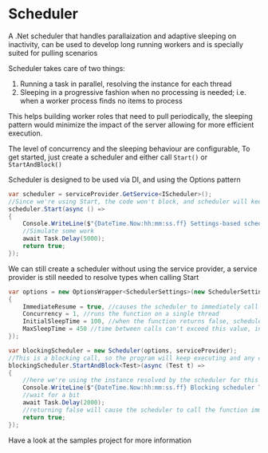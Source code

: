 # Scheduler
A .Net scheduler that handles parallaization and adaptive sleeping on inactivity, can be used to develop long running workers and is specially suited for pulling scenarios

Scheduler takes care of two things:
1. Running a task in parallel, resolving the instance for each thread
2. Sleeping in a progressive fashion when no processing is needed; i.e. when a worker process finds no items to process

This helps building worker roles that need to pull periodically, the sleeping pattern would minimize the impact of the server allowing for more efficient execution.

The level of concurrency and the sleeping behaviour are configurable, To get started, just create a scheduler and either call `Start()` or `StartAndBlock()`

Scheduler is designed to be used via DI, and using the Options pattern
```C#
var scheduler = serviceProvider.GetService<IScheduler>();
//Since we're using Start, the code won't block, and scheduler will keep executing as long as it's in scope
scheduler.Start(async () =>
{
    Console.WriteLine($"{DateTime.Now:hh:mm:ss.ff} Settings-based scheduler");
    //Simulate some work
    await Task.Delay(5000);
    return true;
});
```

We can still create a scheduler without using the service provider, a service provider is still needed to resolve types when calling Start<T>
```C#
var options = new OptionsWrapper<SchedulerSettings>(new SchedulerSettings
{
    ImmediateResume = true, //causes the scheduler to immediately call the function again when it returns true
    Concurrency = 1, //runs the function on a single thread
    InitialSleepTime = 100, //when the function returns false, scheduler will wait for 100ms before calling it again; this number is then multiplied until MaxSleepTime is reached
    MaxSleepTime = 450 //time between calls can't exceed this value, in this case if the function keeps returning false wait times would be 100, 200, 400, then 450 instead of 800
});

var blockingScheduler = new Scheduler(options, serviceProvider);
//This is a blocking call, so the program will keep executing and any code beyond this call won't be reached until the program is terminated
blockingScheduler.StartAndBlock<Test>(async (Test t) =>
{
    //here we're using the instance resolved by the scheduler for this thread.
    Console.WriteLine($"{DateTime.Now:hh:mm:ss.ff} Blocking scheduler Test instance: {t.Guid}");
    //wait for a bit
    await Task.Delay(2000);
    //returning false will cause the scheduler to call the function immediately if ImmediateResume is set to true, otherwise calls after waiting for InitialSleepTime
    return true;
});
```

Have a look at the samples project for more information